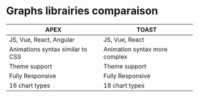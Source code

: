 # Graphs librairies comparaison

| APEX | TOAST |
| ----------- | ----------- |
| JS, Vue, React, Angular | JS, Vue, React |
| Animations syntax similar to CSS  | Animation syntax more complex |
| Theme support | Theme support |
| Fully Responsive | Fully Responsive
| 16 chart types | 18 chart types |